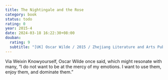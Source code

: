 ```yaml
---
title: The Nightingale and the Rose
category: book
status: todo
rating: 0
year: 2015-4
date: 2024-03-18 16:22:30+08:00
douban:
  rating: 9
  subtitle: "[UK] Oscar Wilde / 2015 / Zhejiang Literature and Arts Publishing House"
---
```


Via Weixin Knowyourself, Oscar Wilde once said, which might resonate with many, “I do not want to be at the mercy of my emotions. I want to use them, enjoy them, and dominate them.”
